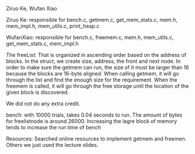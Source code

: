 Ziruo Ke, Wufan Xiao

Ziruo Ke: responsible for bench.c, getmem.c, get_mem_stats.c, mem.h, mem_impl.h, mem_utils.c, print_heap.c

WufanXiao: responsible for bench.c, freemem.c, mem.h, mem_utils.c, get_mem_stats.c, mem_impl.h

The freeList: That is organized in ascending order based on the address of blocks. In the struct, we create size, address, the front and next node. In order to make sure the getmem can run, the size of it must be larger than 16 because the blocks are 16-byte aligned. When calling getmem, it will go through the list and find the enough size for the requirement. When the freemem is called, it will go through the free storage until the location of the given block is discovered. 

We did not do any extra credit. 

bench: with 10000 trials, takes 0.04 seconds to run. The amount of bytes for freelistnode is around 26000. Increasing the lagre block of memory tends to increase the run time of bench

Resources: Searched online resources to implement getmem and freemen. Others we just used the lecture slides. 